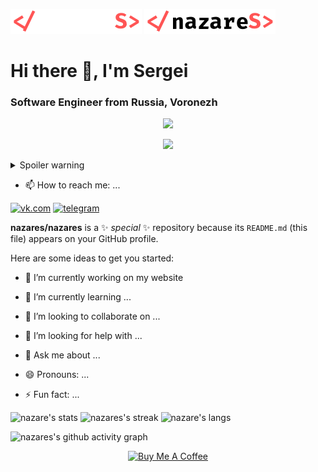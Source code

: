 ![nazares](/logos/logo-light.svg#gh-dark-mode-only)
![nazares](/logos/logo-dark.svg#gh-light-mode-only)

# Hi there 👋, I'm Sergei</h1>
### Software Engineer from Russia, Voronezh</h3>

<div id="header" align="center">
 <img src="https://media.giphy.com/media/SXxI9NlwvYiY3bRsck/giphy.gif" width="100">
 
 ![](https://komarev.com/ghpvc/?username=nazares)
 
</div>


<details>
  <summary>Spoiler warning</summary>
  
  Spoiler text. Note that it's important to have a space after the summary tag. You should be able to write any markdown you want inside the `<details>` tag... just make sure you close `<details>` afterward.
  
  ```javascript
  console.log("I'm a code block!");
  ```
  
</details>
 
 - 📫 How to reach me: ...

[![vk.com](https://img.shields.io/badge/VK-0077FF?style=for-the-badge&logo=VK&logoColor=white)](https://vk.com/nazares)
[![telegram](https://img.shields.io/badge/Telegram-26A5E4?style=for-the-badge&logo=Telegram&logoColor=white)](https://t.me/nazares)

**nazares/nazares** is a ✨ _special_ ✨ repository because its `README.md` (this file) appears on your GitHub profile.

Here are some ideas to get you started:

- 🔭 I’m currently working on my website
- 🌱 I’m currently learning ...
- 👯 I’m looking to collaborate on ...
- 🤔 I’m looking for help with ...
- 💬 Ask me about ...

- 😄 Pronouns: ...
- ⚡ Fun fact: ...

 ![nazare's stats](https://github-readme-stats.vercel.app/api?username=nazares&theme=github&show_icons=true&hide_border=true&count_private=true)
 ![nazares's streak](https://github-readme-streak-stats.herokuapp.com/?user=nazares&theme=github&hide_border=true)
 ![nazare's langs](https://github-readme-stats.vercel.app/api/top-langs/?username=nazares&theme=github&show_icons=true&hide_border=true&layout=compact)
 
![nazares's github activity graph](https://github-readme-activity-graph.cyclic.app/graph?username=nazares&theme=github-light)

<div id="buymeacoffee" align="center">
<a href="https://www.buymeacoffee.com/nazares" target="_blank"><img src="https://cdn.buymeacoffee.com/buttons/v2/default-yellow.png" alt="Buy Me A Coffee" style="height: 40px !important;width: 119px !important;" ></a>
</div>
